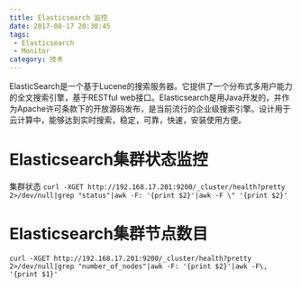 ```yaml
---
title: Elasticsearch 监控
date: 2017-08-17 20:30:45
tags: 
 - Elasticsearch
 - Monitor 
category: 技术 
---
```

ElasticSearch是一个基于Lucene的搜索服务器。它提供了一个分布式多用户能力的全文搜索引擎，基于RESTful web接口。Elasticsearch是用Java开发的，并作为Apache许可条款下的开放源码发布，是当前流行的企业级搜索引擎。设计用于云计算中，能够达到实时搜索，稳定，可靠，快速，安装使用方便。

# Elasticsearch集群状态监控
集群状态
`curl -XGET http://192.168.17.201:9200/_cluster/health?pretty 2>/dev/null|grep "status"|awk -F: '{print $2}'|awk -F \" '{print $2}'`

<!-- more -->

# Elasticsearch集群节点数目
`curl -XGET http://192.168.17.201:9200/_cluster/health?pretty 2>/dev/null|grep "number_of_nodes"|awk -F: '{print $2}'|awk -F\, '{print $1}'`
